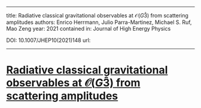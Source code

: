
---
title: Radiative classical gravitational observables at $\mathcal{O}(G3̂)$ from scattering amplitudes
authors: Enrico Herrmann, Julio Parra-Martinez, Michael S. Ruf, Mao Zeng
year: 2021
contained in: Journal of High Energy Physics

DOI: 10.1007/JHEP10(2021)148
url: 

---
# [Radiative classical gravitational observables at $\mathcal{O}(G3̂)$ from scattering amplitudes](zotero://open/items/@herrmannRadiativeClassicalGravitational2021)
